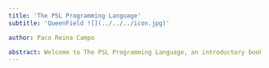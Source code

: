 ```yaml
---
title: 'The PSL Programming Language'
subtitle: 'QueenField ![](../../../icon.jpg)'

author: Paco Reina Campo

abstract: Welcome to The PSL Programming Language, an introductory book about PSL. The PSL programming language helps you write faster, more reliable software. High-level ergonomics and low-level control are often at odds in programming language design; PSL challenges that conflict. Through balancing powerful technical capacity and a great developer experience, PSL gives you the option to control low-level details (such as memory usage) without all the hassle traditionally associated with such control..
---
```

